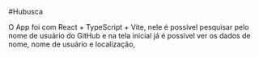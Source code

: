 #Hubusca

O App foi com React + TypeScript + Vite, nele é possível pesquisar pelo nome de usuário do GitHub
e na tela inicial já é possível ver os dados de nome, nome de usuário e localização, 